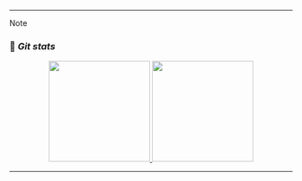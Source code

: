 <hr>

> [!NOTE]
> ### 🔸 <b><i> Git stats</i></b>

<p align="center">
  <a href="https://github.com/tanonileandro"> 
    <img height="180em" src="https://github-readme-stats.vercel.app/api/top-langs/?username=tanonileandro&layout=compact&langs_count=10&theme=dark&hide_border=true&hide_title=true&count_private=true"/>
    <img height="180em" src="https://github-readme-stats.vercel.app/api?username=tanonileandro&theme=dark&hide_border=true&hide_title=true&show_icons=true&count_private=true"/>
  </a>
</p>

<hr>
